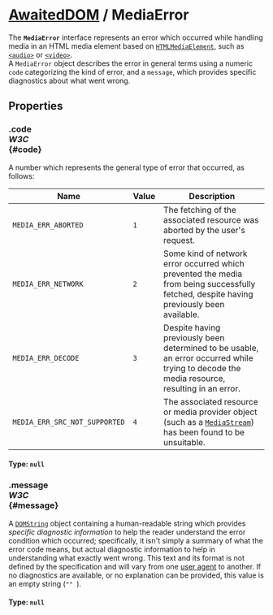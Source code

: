 # [AwaitedDOM](/docs/basic-interfaces/awaited-dom) <span>/</span> MediaError

<div class='overview'><span class="seoSummary">The <code><strong>MediaError</strong></code> interface represents an error which occurred while handling media in an HTML media element based on <a href="/en-US/docs/Web/API/HTMLMediaElement" title="The HTMLMediaElement interface adds to HTMLElement the properties and methods needed to support basic media-related capabilities that are common to audio and video."><code>HTMLMediaElement</code></a>, such as <a href="/en-US/docs/Web/HTML/Element/audio" title="The HTML <audio> element is used to embed sound content in documents. It may contain one or more audio sources, represented using the src attribute or the <source> element:&nbsp;the browser will choose the most suitable one. It can also be the destination for streamed media, using a MediaStream."><code>&lt;audio&gt;</code></a> or <a href="/en-US/docs/Web/HTML/Element/video" title="The&nbsp;HTML Video element&nbsp;(<video>) embeds a media player which supports video playback into the document.&nbsp;You can use&nbsp;<video>&nbsp;for audio content as well, but the <audio> element may provide a more appropriate user experience."><code>&lt;video&gt;</code></a>.</span></div>

<div class='overview'>A <code>MediaError</code> object describes the error in general terms using a numeric <code>code</code> categorizing the kind of error, and a <code>message</code>, which provides specific diagnostics about what went wrong.</div>

## Properties

### .code <div class="specs"><i>W3C</i></div> {#code}

A number which represents the general type of error that occurred, as follows: 
<table class="standard-table">
 <thead>
  <tr>
   <th scope="col">Name</th>
   <th scope="col">Value</th>
   <th scope="col">Description</th>
  </tr>
 </thead>
 <tbody>
  <tr>
   <td><code>MEDIA_ERR_ABORTED</code></td>
   <td><code>1</code></td>
   <td>The fetching of the associated resource was aborted by the user's request.</td>
  </tr>
  <tr>
   <td><code>MEDIA_ERR_NETWORK</code></td>
   <td><code>2</code></td>
   <td>Some kind of network error occurred which prevented the media from being successfully fetched, despite having previously been available.</td>
  </tr>
  <tr>
   <td><code>MEDIA_ERR_DECODE</code></td>
   <td><code>3</code></td>
   <td>Despite having previously been determined to be usable, an error occurred while trying to decode the media resource, resulting in an error.</td>
  </tr>
  <tr>
   <td><code>MEDIA_ERR_SRC_NOT_SUPPORTED</code></td>
   <td><code>4</code></td>
   <td>The associated resource or media provider object (such as a <a href="/en-US/docs/Web/API/MediaStream" title="The MediaStream interface represents a stream of media content. A stream consists of several tracks such as&nbsp;video or audio tracks. Each track is specified as an instance of MediaStreamTrack."><code>MediaStream</code></a>) has been found to be unsuitable.</td>
  </tr>
 </tbody>
</table>

#### **Type**: `null`

### .message <div class="specs"><i>W3C</i></div> {#message}

A <a href="/en-US/docs/Web/API/DOMString" title="DOMString is a UTF-16 String. As JavaScript already uses such strings, DOMString is mapped directly to a String."><code>DOMString</code></a> object containing a human-readable string which provides <em>specific diagnostic information</em> to help the reader understand the error condition which occurred; specifically, it isn't simply a summary of what the error code means, but actual diagnostic information to help in understanding what exactly went wrong. This text and its format is not defined by the specification and will vary from one <a class="glossaryLink" href="/en-US/docs/Glossary/user_agent" title="user agent: A user agent is a computer program representing a person, for example, a browser in a Web context.">user agent</a> to another. If no diagnostics are available, or no explanation can be provided, this value is an empty string (<code>""
</code>).

#### **Type**: `null`
